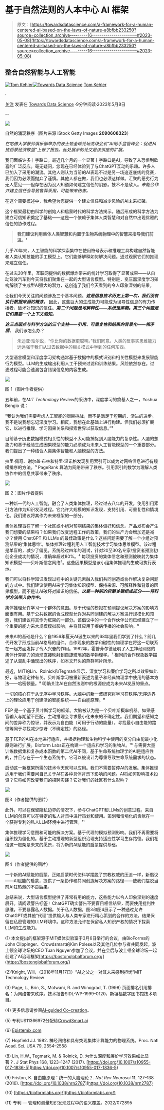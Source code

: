 # 基于自然法则的人本中心 AI 框架

> 原文：[https://towardsdatascience.com/a-framework-for-a-human-centered-ai-based-on-the-laws-of-nature-a8bfbb233250?source=collection_archive---------16-----------------------#2023-05-08](https://towardsdatascience.com/a-framework-for-a-human-centered-ai-based-on-the-laws-of-nature-a8bfbb233250?source=collection_archive---------16-----------------------#2023-05-08)

## 整合自然智能与人工智能

[](https://tom-kehler.medium.com/?source=post_page-----a8bfbb233250--------------------------------)[![Tom Kehler](../Images/c2fea6fed3b1632399bdf4e4c11717bb.png)](https://tom-kehler.medium.com/?source=post_page-----a8bfbb233250--------------------------------)[](https://towardsdatascience.com/?source=post_page-----a8bfbb233250--------------------------------)[![Towards Data Science](../Images/a6ff2676ffcc0c7aad8aaf1d79379785.png)](https://towardsdatascience.com/?source=post_page-----a8bfbb233250--------------------------------) [Tom Kehler](https://tom-kehler.medium.com/?source=post_page-----a8bfbb233250--------------------------------)

·

[关注](https://medium.com/m/signin?actionUrl=https%3A%2F%2Fmedium.com%2F_%2Fsubscribe%2Fuser%2F64cea19482ea&operation=register&redirect=https%3A%2F%2Ftowardsdatascience.com%2Fa-framework-for-a-human-centered-ai-based-on-the-laws-of-nature-a8bfbb233250&user=Tom+Kehler&userId=64cea19482ea&source=post_page-64cea19482ea----a8bfbb233250---------------------post_header-----------) 发表在 [Towards Data Science](https://towardsdatascience.com/?source=post_page-----a8bfbb233250--------------------------------) ·9分钟阅读·2023年5月8日[](https://medium.com/m/signin?actionUrl=https%3A%2F%2Fmedium.com%2F_%2Fvote%2Ftowards-data-science%2Fa8bfbb233250&operation=register&redirect=https%3A%2F%2Ftowardsdatascience.com%2Fa-framework-for-a-human-centered-ai-based-on-the-laws-of-nature-a8bfbb233250&user=Tom+Kehler&userId=64cea19482ea&source=-----a8bfbb233250---------------------clap_footer-----------)

--

[](https://medium.com/m/signin?actionUrl=https%3A%2F%2Fmedium.com%2F_%2Fbookmark%2Fp%2Fa8bfbb233250&operation=register&redirect=https%3A%2F%2Ftowardsdatascience.com%2Fa-framework-for-a-human-centered-ai-based-on-the-laws-of-nature-a8bfbb233250&source=-----a8bfbb233250---------------------bookmark_footer-----------)![](../Images/cd1fe976f75bc45753629684192902c4.png)

自然的涌现秩序（图片来源 iStock Getty Images **2090608323**）

*在哈佛大学教师俱乐部举办的波士顿全球论坛高级会议“AI助手监管峰会：促进科技启蒙经济联盟”上做了报告。此处展示的论文是该讲座的扩展。*

我们面临许多十字路口。最近几个月的一个显著十字路口是AI，导致了从恐惧到欣喜的广泛反应。毫无疑问，您现在已经体验到了与ChatGPT互动的乐趣。许多人已加入了采用的潮流。其他人则认为当前的AI表现不过是另一场追逐底线的竞赛，我们因为必须而抛弃了谨慎。其他人都在做，我们也必须这样做。汇聚的恶劣行为无人愿见——但存在因为没人知道如何建立信任的阴影。技术不是敌人。*未能合作并建立信任会导致鲁莽采用，可能带来伤害。*

在这个简要概述中，我希望为您提供一个建立信任和减少风险的AI未来框架。

这个框架最初由科学的创始人和启蒙时代的科学方法揭示。随后形成的科学方法为建立可信知识奠定了基础——这是一个依赖于集体人类智慧和对自然中出现优雅的信任的协作过程。

> **我们建议利用集体人类智慧和内置于生物系统物理中的智慧来指导我们前进。¹**

几乎70年来，人工智能的科学探索集中在使用符号表示和推理工具构建自然智能和人类认知技能的手工模型上。它们能够解释如何解决问题。通过观察它们的推理来建立信任。

在过去20年里，互联网提供的数据爆炸带来的统计学习取得了显著成果——从自动驾驶汽车到今天将我们聚集在一起的大型语言模型。特别是，变压器深度学习架构解锁了生成型AI强大的潜力，这创造了我们今天看到的令人印象深刻的结果。

让我们今天关注的问题涉及三个基本问题。***这是信息技术历史上第一次，我们没有执行数据来源的概念。*** 因此，这些巨大的生成能力可能成为误导性信息的有力传播者，破坏对知识的信任。***第二个问题是可解释性——系统是黑箱。第三个问题是它们需要一个上下文感知。***

***这三点弱点与科学方法的三个支柱——引用、可重复性和结果的背景化——相矛盾。*** 我们该怎么办？

> 朱迪亚·珀尔说，“你比你的数据更聪明。”我们同意。人类的反事实思维能力远远强于我们从过去数据中的相关模式中学到的任何东西。

大型语言模型和深度学习架构通常基于数据中的模式识别和相关性模型来发展智能行为模型。LLM的生成输出利用人工干预来过滤和训练结果。风险依然存在。过滤过程可能会遗漏包含错误信息的内容生成。

![](../Images/caeca149c32cfca6b6aa053c03127671.png)

图 1（图片作者提供）

五年前，在*MIT Technology Review*的采访中，深度学习的奠基人之一，Yoshua Bengio 说：

“我认为我们需要考虑人工智能的艰巨挑战，而不是满足于短期的、渐进的进步。我不是说我想忘记深度学习。相反，我想在此基础上进行构建。但我们必须扩展它，以进行推理、学习因果关系和探索世界以获取信息。”²

目前基于历史数据模式相关性的模型不太可能捕捉到人脑能力的复杂性。人脑的想象力和基于经验生成因果模型的能力必须成为未来人工智能模型的一个重要部分。我们提出了一种结合人类集体智能和人脑模型的方法。

拉里·佩奇、谢尔盖·布林和特里·温诺格发现引用索引可以成为对网络信息进行有规模排序的方法。³ PageRank 算法为网络带来了秩序。引用索引的数学为理解人类协作中的信息共享带来了秩序。

![](../Images/e8c5d20a2088a31443a484cd57356aa4.png)

图 2：图片作者提供

一种新一代的人工智能，融合了人类集体推理，经过过去八年的开发，使用引用索引方法作为知识发现过程。它允许大规模的知识发现，支持引用、可重复性和情境化。我们建议将其作为未来框架的一部分。

集体推理旨在了解一个社区或小组对预期结果的集体偏好和信念。产品发布会产生我们想要的结果吗？如果我们改变远程工作的政策，我们的生产力会增加还是减少？使用 ChatGPT 和 LLMs 的最佳政策是什么？这些问题需要了解一个小组对预测结果的‘集体思维’。集体推理过程利用人工智能技术学习集体思维模型。该过程是单盲的，减少了偏见。系统经过四年的测试，针对20至30名专家/投资者预测初创企业成功的情况，准确率超过80%。⁴ 每项投资的集体信念和预测被映射为集体知识模型——贝叶斯信念网络⁵。这些因果模型是该小组集体推理的生成可执行表示。

我们可以将科学知识发现过程中的关键元素融入我们共同创造或协作解决复杂问题的方式中。我们建议使用AI来学习集体知识模型、保持来源、可解释性和背景的因果模型，而不是让AI破坏对知识的信任。***这是一种新的启蒙关键组成部分——将科学方法带入协作中。***

集体推理允许学习一个群体的意图。基于代理的模拟在预测提议解决方案的影响方面很有用。基于公共数据的合成模型允许对共同创建的解决方案进行规模化和预测，我们建议将其作为框架的一部分。该倡议中的一个合作伙伴公司已经建立了一个重要的能力来大规模模拟影响，并将其应用于疾病传播的社会影响。⁶

未来AI的基础是什么？自1956年夏天AI诞生以来的68年里我们学到了什么？前几代开发了形成当前AI格局的组件。合作现象的数学和磁性的物理学在将这一切联系在一起方面发挥了令人兴奋的作用。1982年，霍普菲尔德证明了人工神经网络的集体计算能力的涌现直接映射到自旋玻璃的数学物理学。⁷ 相同的合作现象数学描述了从混乱中涌现出的秩序，如本文开头的燕群照片所示。

最近，MIT的Lin、Rolnick和Tegmark显示，深度学习和廉价学习之所以效果如此好，与物理定律有关。贝叶斯学习被重新表述为量子和经典物理学中使用的基本方法——哈密顿量。⁸ 明确关注AI在自然法则中的根源应成为未来AI发展的重点。

一切的核心在于从无序中学习秩序。大脑中的新一波研究将学习在秩序/无序边界上的理论应用于创建活的智能系统——自由能原理。⁹

FEP 是一个基于贝叶斯学习的框架。大脑被认为是一个贝叶斯概率机器。如果感官输入与期望不匹配，主动推理会寻求最小化未来的不确定性。我们期望和感知之间的差异称为惊讶，并表示为自由能（可用于行动的能量）。寻找最小自由能的路径等同于寻找减少惊讶（不确定性）的路径。

基于FEP的AI在本地进行适应，并根据物理和生物科学中使用的变分自由能最小化原则进行扩展。Bioform Labs正在构建一个适应和学习的生物AI。¹⁰ 与需要大量训练数据集和复杂成本函数的第二代AI不同，基于生命系统物理学的AI是适应性的，并且存在于一个生态系统中。它可以被设计为尊重导致生命系统需求的状态。

启动这一新框架所需的技术今天就可以应用。我们不需要暂停AI的发展。集体推理适用于我们需要问自己关于AI在各种具体背景下影响的问题。AI将如何影响技术投资？它将如何改变我们的招聘实践？它对我们的社区有什么影响？

![](../Images/0cfbd0712b1e631296fbb12214329db1.png)

图3（作者提供的图片）

此外，可以在保留隐私边界的情况下，参与ChatGPT和LLMs的创意过程。来自LLM的创意可以在特定的私人背景中进行策划和使用。策划和情境化的贡献在一个获得专利的私人LLM环境中进行管理。¹¹

集体推理学习意图和可能的解决方案。基于代理的模拟预测影响。我们不再需要将组织视为僵化的。基于主动推理的新型组织治理支持适应性学习生存路径。我们相信这一框架是未来的愿景，将为新的AI赋能的启蒙提供基础。

![](../Images/12fc57daca9bf68cd39fe5e4523b6724.png)

图4（作者提供的图片）

一个新的AI赋能的启蒙。正如启蒙时代使科学摆脱了宗教权威的压迫一样，新倡议——AI赋能的启蒙，提供了一条协作和共同创造解决方案的路径——使我们摆脱当前AI狂热潮的不良后果。

总结来说，大型语言模型提供了非常有用的能力，这些能力以令人印象深刻的速度展开。请阅读警告标签！ChatGPT确实警告不要盲目相信结果，而要使用批判性思维。不要暴露私人数据。关于私人数据，图3和图4展示了一种通过允许ChatGPT或其他“代理”提供输入与人类专家进行精心策划的合作的方法，结果保留在私密管理的LLM环境中。这种方法允许在保留私人知识产权的情况下探索LLM的生成能力。

(1) 本文提出的框架源于MIT媒体实验室于3月6日举行的会议，由BioForms的John Clippinger、Crowdsmart的Kim Polese以及其他几位参与者共同发起。波士顿全球论坛的CEO Tuan Nguyen参加了会议，并在会后与波士顿全球论坛一起创建了AI治理框架[https://bostonglobalforum.org/](https://bostonglobalforum.org/)

(2)’Knight, Will，（2018年11月17日）“AI之父之一对其未来感到担忧”MIT Technology Review

(3) Page, L., Brin, S., Motwani, R. and Winograd, T. (1998) 页面排名引用排名：为网络带来秩序。技术报告SIDL-WP-1999–0120，斯坦福数字图书馆技术项目。

(4) 更多信息请参阅[AI-guided Co-creation](https://medium.com/@tom-kehler/ai-guided-co-creation-120784af8fe0)。

(5) 专利US11366972分配给[CrowdSmart.ai](http://crowdsmart.ai)

(6) [Epistemix.com](https://www.epistemix.com/)

(7) Hopfield JJ. 1982\. 神经网络和具有突现集体计算能力的物理系统。Proc. Natl Acad. Sci. USA 79, 2554–2558

(8) Lin, H.W., Tegmark, M. & Rolnick, D. 为什么深度和廉价学习效果如此显著？. J Stat Phys 168, 1223–1247 (2017). [https://doi.org/10.1007/s10955-017-1836-5](https://doi.org/10.1007/s10955-017-1836-5)

(9) Friston, K. 自由能原理：统一的大脑理论？. *Nat Rev Neurosci* **11**, 127–138 (2010). [https://doi.org/10.1038/nrn2787](https://doi.org/10.1038/nrn2787)

(10) [https://bioformlabs.org/](https://bioformlabs.org/)

(11) 专利 — 管理和测量知识发现过程中的语义覆盖。2022/072895
